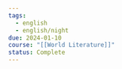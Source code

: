 ```yaml
---
tags:
  - english
  - english/night
due: 2024-01-10
course: "[[World Literature]]"
status: Complete
---
```


